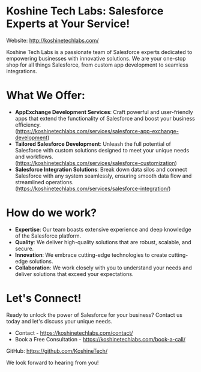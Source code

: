# Koshine Tech Labs: Salesforce Experts at Your Service!
Website: http://koshinetechlabs.com/

Koshine Tech Labs is a passionate team of Salesforce experts dedicated to empowering businesses with innovative solutions.  We are your one-stop shop for all things Salesforce, from custom app development to seamless integrations.

# What We Offer:

- **AppExchange Development Services**: Craft powerful and user-friendly apps that extend the functionality of Salesforce and boost your business efficiency.
  <br/>(https://koshinetechlabs.com/services/salesforce-app-exchange-development)
- **Tailored Salesforce Development**: Unleash the full potential of Salesforce with custom solutions designed to meet your unique needs and workflows.
  <br/>(https://koshinetechlabs.com/services/salesforce-customization)
- **Salesforce Integration Solutions**: Break down data silos and connect Salesforce with any system seamlessly, ensuring smooth data flow and streamlined operations.
  <br/>(https://koshinetechlabs.com/services/salesforce-integration/)

# How do we work?

- **Expertise**: Our team boasts extensive experience and deep knowledge of the Salesforce platform.
- **Quality**: We deliver high-quality solutions that are robust, scalable, and secure.
- **Innovation**: We embrace cutting-edge technologies to create cutting-edge solutions.
- **Collaboration**: We work closely with you to understand your needs and deliver solutions that exceed your expectations.
  
# Let's Connect!

Ready to unlock the power of Salesforce for your business? Contact us today and let's discuss your unique needs.

- Contact - https://koshinetechlabs.com/contact/
- Book a Free Consultation - https://koshinetechlabs.com/book-a-call/

GitHub: https://github.com/KoshineTech/

We look forward to hearing from you!
